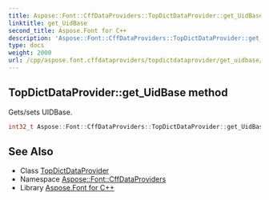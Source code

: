 ```yaml
---
title: Aspose::Font::CffDataProviders::TopDictDataProvider::get_UidBase method
linktitle: get_UidBase
second_title: Aspose.Font for C++
description: 'Aspose::Font::CffDataProviders::TopDictDataProvider::get_UidBase method. Gets/sets UIDBase in C++.'
type: docs
weight: 2000
url: /cpp/aspose.font.cffdataproviders/topdictdataprovider/get_uidbase/
---
```

## TopDictDataProvider::get_UidBase method


Gets/sets UIDBase.

```cpp
int32_t Aspose::Font::CffDataProviders::TopDictDataProvider::get_UidBase()
```

## See Also

* Class [TopDictDataProvider](../)
* Namespace [Aspose::Font::CffDataProviders](../../)
* Library [Aspose.Font for C++](../../../)

